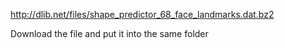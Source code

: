 http://dlib.net/files/shape_predictor_68_face_landmarks.dat.bz2

Download the file and put it into the same folder
